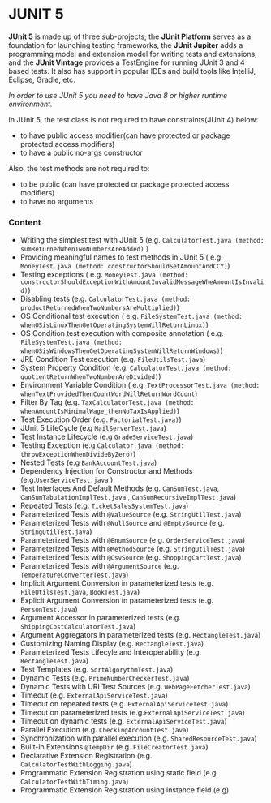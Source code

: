 # JUNIT 5

**JUnit 5** is made up of three sub-projects; the **JUnit Platform** serves as a foundation for launching testing
frameworks, the
**JUnit Jupiter** adds a programming model and extension model for writing tests and extensions, and the **JUnit
Vintage** provides a TestEngine for running JUnit 3 and 4 based tests. It also has support in popular IDEs and build
tools like IntelliJ, Eclipse, Gradle, etc.

*In order to use JUnit 5 you need to have Java 8 or higher runtime environment.*

In JUnit 5, the test class is not required to have constraints(JUnit 4) below:

- to have public access modifier(can have protected or package protected access modifiers)
- to have a public no-args constructor

Also, the test methods are not required to:

- to be public (can have protected or package protected access modifiers)
- to have no arguments

### Content

- Writing the simplest test with JUnit 5 (e.g. `CalculatorTest.java (method: sumReturnedWhenTwoNumbersAreAdded)` )
- Providing meaningful names to test methods in JUnit 5 (
  e.g. `MoneyTest.java (method: constructorShouldSetAmountAndCCY)`)
- Testing exceptions (
  e.g. `MoneyTest.java (method: constructorShouldExceptionWithAmountInvalidMessageWheAmountIsInvalid)`)
- Disabling tests (e.g. `CalculatorTest.java (method: productReturnedWhenTwoNumbersAreMultiplied)`)
- OS Conditional test execution (
  e.g. `FileSystemTest.java (method: whenOSisLinuxThenGetOperatingSystemWillReturnLinux)`)
- OS Condition test execution with composite annotation (
  e.g. `FileSystemTest.java (method: whenOSisWindowsThenGetOperatingSystemWillReturnWindows)`)
- JRE Condition Test execution (e.g. `FileUtilsTest.java`)
- System Property Condition (e.g. `CalculatorTest.java (method: quotientReturnWhenTwoNumberAreDivided)`)
- Environment Variable Condition (
  e.g. `TextProcessorTest.java (method: whenTextProvidedThenCountWordWillReturnWordCount`)
- Filter By Tag (e.g. `TaxCalculatorTest.java (method: whenAmountIsMinimalWage_thenNoTaxIsApplied)`)
- Test Execution Order (e.g. `FactorialTest.java)`)
- JUnit 5 LifeCycle (e.g `MailServerTest.java`)
- Test Instance Lifecycle (e.g `GradeServiceTest.java`)
- Testing Exception (e.g `Calculator.java (method: throwExceptionWhenDivideByZero)`)
- Nested Tests (e.g `BankAccountTest.java`)
- Dependency Injection for Constructor and Methods (e.g.`UserServiceTest.java` )
- Test Interfaces And Default Methods (e.g. `CanSumTest.java`, `CanSumTabulationImplTest.java`
  , `CanSumRecursiveImplTest.java`)
- Repeated Tests (e.g. `TicketSalesSystemTest.java`)
- Parameterized Tests with `@ValueSource` (e.g. `StringUtilTest.java`)
- Parameterized Tests with `@NullSource` and `@EmptySource` (e.g. `StringUtilTest.java`)
- Parameterized Tests with `@EnumSource` (e.g. `OrderServiceTest.java`)
- Parameterized Tests with `@MethodSource` (e.g. `StringUtilTest.java`)
- Parameterized Tests with `@CsvSource` (e.g. `ShoppingCartTest.java`)
- Parameterized Tests with `@ArgumentSource` (e.g. `TemperatureConverterTest.java`)
- Implicit Argument Conversion in parameterized tests (e.g. `FileUtilsTest.java`, `BookTest.java`)
- Explicit Argument Conversion in parameterized tests (e.g. `PersonTest.java`)
- Argument Accessor in parameterized tests (e.g. `ShippingCostCalculatorTest.java`)
- Argument Aggregators in parameterized tests (e.g. `RectangleTest.java`)
- Customizing Naming Display (e.g. `RectangleTest.java`)
- Parameterized Tests Lifecyle and Interoperability (e.g. `RectangleTest.java`)
- Test Templates (e.g. `SortAlgorythmTest.java`)
- Dynamic Tests (e.g. `PrimeNumberCheckerTest.java`)
- Dynamic Tests with URI Test Sources (e.g. `WebPageFetcherTest.java`)
- Timeout (e.g. `ExternalApiServiceTest.java`)
- Timeout on repeated tests (e.g. `ExternalApiServiceTest.java`)
- Timeout on parameterized tests (e.g.`ExternalApiServiceTest.java`)
- Timeout on dynamic tests (e.g. `ExternalApiServiceTest.java`)
- Parallel Execution (e.g. `CheckingAccountTest.java`)
- Synchronization with parallel execution (e.g. `SharedResourceTest.java`)
- Built-in Extensions  `@TempDir` (e.g. `FileCreatorTest.java`)
- Declarative Extension Registration (e.g. `CalculatorTestWithLogging.java`)
- Programmatic Extension Registration using static field (e.g `CalculatorTestWithTiming.java`)
- Programmatic Extension Registration using instance field (e.g)

